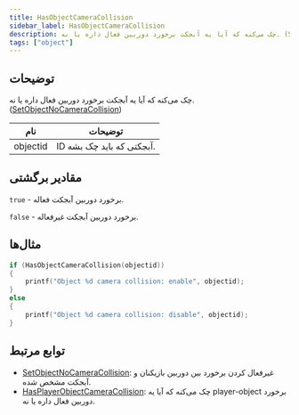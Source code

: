 ```yaml
---
title: HasObjectCameraCollision
sidebar_label: HasObjectCameraCollision
description: چک می‌کنه که آیا یه آبجکت برخورد دوربین فعال داره یا نه. (SetObjectNoCameraCollision)
tags: ["object"]
---
```


<VersionWarn version='omp v1.1.0.2612' />

## توضیحات

چک می‌کنه که آیا یه آبجکت برخورد دوربین فعال داره یا نه. ([SetObjectNoCameraCollision](SetObjectNoCameraCollision))

| نام      | توضیحات                         |
|----------|--------------------------------|
| objectid | ID آبجکتی که باید چک بشه.       |

## مقادیر برگشتی

`true` - برخورد دوربین آبجکت فعاله.

`false` - برخورد دوربین آبجکت غیرفعاله.

## مثال‌ها

```c
if (HasObjectCameraCollision(objectid))
{
    printf("Object %d camera collision: enable", objectid);
}
else
{
    printf("Object %d camera collision: disable", objectid);
}
```

## توابع مرتبط

- [SetObjectNoCameraCollision](SetObjectNoCameraCollision): غیرفعال کردن برخورد بین دوربین بازیکنان و آبجکت مشخص شده.
- [HasPlayerObjectCameraCollision](HasPlayerObjectCameraCollision): چک می‌کنه که آیا یه player-object برخورد دوربین فعال داره یا نه.
